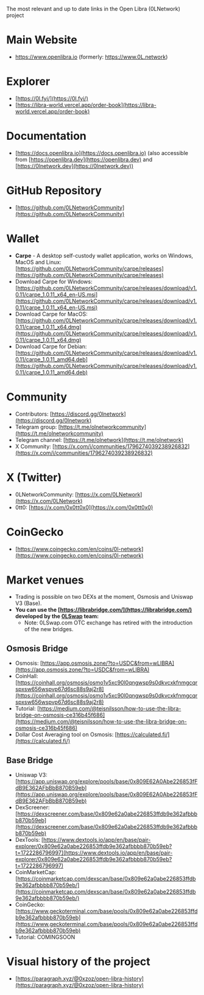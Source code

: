 The most relevant and up to date links in the Open Libra (0LNetwork) project

# Main Website

- https://www.openlibra.io (formerly: https://www.0L.network)

# Explorer

- [https://0l.fyi/](https://0l.fyi/)
- [https://libra-world.vercel.app/order-book](https://libra-world.vercel.app/order-book)

# Documentation

- [https://docs.openlibra.io](https://docs.openlibra.io) (also accessible from [https://openlibra.dev](https://openlibra.dev) and [https://0lnetwork.dev](https://0lnetwork.dev))

# GitHub Repository

- [https://github.com/0LNetworkCommunity](https://github.com/0LNetworkCommunity)

# Wallet

- **Carpe** - A desktop self-custody wallet application, works on Windows, MacOS and Linux: [https://github.com/0LNetworkCommunity/carpe/releases](https://github.com/0LNetworkCommunity/carpe/releases)
- Download Carpe for Windows: [https://github.com/0LNetworkCommunity/carpe/releases/download/v1.0.11/carpe_1.0.11_x64_en-US.msi](https://github.com/0LNetworkCommunity/carpe/releases/download/v1.0.11/carpe_1.0.11_x64_en-US.msi)
- Download Carpe for MacOS: [https://github.com/0LNetworkCommunity/carpe/releases/download/v1.0.11/carpe_1.0.11_x64.dmg](https://github.com/0LNetworkCommunity/carpe/releases/download/v1.0.11/carpe_1.0.11_x64.dmg)
- Download Carpe for Debian: [https://github.com/0LNetworkCommunity/carpe/releases/download/v1.0.11/carpe_1.0.11_amd64.deb](https://github.com/0LNetworkCommunity/carpe/releases/download/v1.0.11/carpe_1.0.11_amd64.deb)

# Community

- Contributors: [https://discord.gg/0lnetwork](https://discord.gg/0lnetwork)
- Telegram group: [https://t.me/olnetworkcommunity](https://t.me/olnetworkcommunity)
- Telegram channel: [https://t.me/olnetwork](https://t.me/olnetwork)
- X Community: [https://x.com/i/communities/1796274039238926832](https://x.com/i/communities/1796274039238926832)

# X (Twitter)

- 0LNetworkCommunity: [https://x.com/0LNetwork](https://x.com/0LNetwork)
- 0tt0: [https://x.com/0x0tt0x0](https://x.com/0x0tt0x0)

# CoinGecko

- [https://www.coingecko.com/en/coins/0l-network](https://www.coingecko.com/en/coins/0l-network)

# Market venues

- Trading is possible on two DEXs at the moment, Osmosis and Uniswap V3 (Base).
- **You can use the [https://librabridge.com/](https://librabridge.com/) developed by the [0LSwap](https://0lswap.com/) team:**
  - Note: 0LSwap.com OTC exchange has retired with the introduction of the new bridges.

## Osmosis Bridge

- Osmosis: [https://app.osmosis.zone/?to=USDC&from=wLIBRA](https://app.osmosis.zone/?to=USDC&from=wLIBRA)
- CoinHall: [https://coinhall.org/osmosis/osmo1v5xc90l0qngwsp9s0dkvcxkfnmgcqrspxsw656wspvp67d6sc88s9aj2r8](https://coinhall.org/osmosis/osmo1v5xc90l0qngwsp9s0dkvcxkfnmgcqrspxsw656wspvp67d6sc88s9aj2r8)
- Tutorial: [https://medium.com/@teisnilsson/how-to-use-the-libra-bridge-on-osmosis-ce316b45f686](https://medium.com/@teisnilsson/how-to-use-the-libra-bridge-on-osmosis-ce316b45f686)
- Dollar Cost Averaging tool on Osmosis: [https://calculated.fi/](https://calculated.fi/)

## Base Bridge

- Uniswap V3: [https://app.uniswap.org/explore/pools/base/0x809E62A0Abe226853fFdB9E362AFbBbB870B59eb](https://app.uniswap.org/explore/pools/base/0x809E62A0Abe226853fFdB9E362AFbBbB870B59eb)
- DexScreener: [https://dexscreener.com/base/0x809e62a0abe226853ffdb9e362afbbbb870b59eb](https://dexscreener.com/base/0x809e62a0abe226853ffdb9e362afbbbb870b59eb)
- DexTools: [https://www.dextools.io/app/en/base/pair-explorer/0x809e62a0abe226853ffdb9e362afbbbb870b59eb?t=1722286796997](https://www.dextools.io/app/en/base/pair-explorer/0x809e62a0abe226853ffdb9e362afbbbb870b59eb?t=1722286796997)
- CoinMarketCap: [https://coinmarketcap.com/dexscan/base/0x809e62a0abe226853ffdb9e362afbbbb870b59eb/](https://coinmarketcap.com/dexscan/base/0x809e62a0abe226853ffdb9e362afbbbb870b59eb/)
- CoinGecko: [https://www.geckoterminal.com/base/pools/0x809e62a0abe226853ffdb9e362afbbbb870b59eb](https://www.geckoterminal.com/base/pools/0x809e62a0abe226853ffdb9e362afbbbb870b59eb)
- Tutorial: COMINGSOON

# Visual history of the project

- [https://paragraph.xyz/@0xzoz/open-libra-history](https://paragraph.xyz/@0xzoz/open-libra-history)
